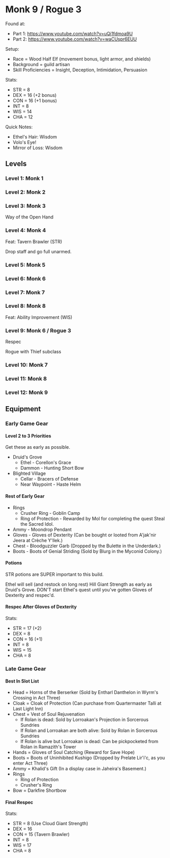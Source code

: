 # Monk 9 / Rogue 3

Found at:
* Part 1: https://www.youtube.com/watch?v=uQj1fdmoa9U
* Part 2: https://www.youtube.com/watch?v=waCUspr6EUU


Setup:
* Race = Wood Half Elf (movement bonus, light armor, and shields)
* Background = guild artisan
* Skill Proficiencies = Insight, Deception, Intimidation, Persuasion

Stats:
* STR = 8
* DEX = 16 (+2 bonus)
* CON = 16 (+1 bonus)
* INT = 8
* WIS = 14
* CHA = 12

Quick Notes:
* Ethel's Hair: Wisdom
* Volo's Eye!
* Mirror of Loss: Wisdom

## Levels

### Level 1: Monk 1

### Level 2: Monk 2

### Level 3: Monk 3

Way of the Open Hand

### Level 4: Monk 4

Feat: Tavern Brawler (STR)

Drop staff and go full unarmed.

### Level 5: Monk 5

### Level 6: Monk 6

### Level 7: Monk 7

### Level 8: Monk 8

Feat: Ability Improvement (WIS)

### Level 9: Monk 6 / Rogue 3

Respec 

Rogue with Thief subclass

### Level 10: Monk 7

### Level 11: Monk 8

### Level 12: Monk 9

## Equipment

### Early Game Gear

#### Level 2 to 3 Priorities

Get these as early as possible.

* Druid's Grove
  * Ethel - Corellon's Grace
  * Dammon - Hunting Short Bow
* Blighted Village
  * Cellar - Bracers of Defense
  * Near Waypoint - Haste Helm

#### Rest of Early Gear

* Rings
  * Crusher Ring - Goblin Camp
  * Ring of Protection - Rewarded by Mol for completing the quest Steal the Sacred Idol.
* Ammy - Moondrop Pendant
* Gloves - Gloves of Dexterity (Can be bought or looted from A'jak'nir Jeera at Crèche Y'llek.)
* Chest - Bloodguzzler Garb (Dropped by the Bulette in the Underdark.)
* Boots - Boots of Genial Striding (Sold by Blurg in the Myconid Colony.)

#### Potions

STR potions are SUPER important to this build.

Ethel will sell (and restock on long rest) Hill Giant Strength as early as Druid's Grove. DON'T start Ethel's quest until you've gotten Gloves of Dexterity and respec'd.

#### Respec After Gloves of Dexterity

Stats:
* STR = 17 (+2)
* DEX = 8 
* CON = 16 (+1)
* INT = 8
* WIS = 15
* CHA = 8

### Late Game Gear

#### Best In Slot List

* Head = Horns of the Berserker (Sold by Entharl Danthelon in Wyrm's Crossing in Act Three)
* Cloak = Cloak of Protection (Can purchase from Quartermaster Talli at Last Light Inn)
* Chest = Vest of Soul Rejuvenation
  * If Rolan is dead: Sold by Lorroakan's Projection in Sorcerous Sundries
  * If Rolan and Lorroakan are both alive: Sold by Rolan in Sorcerous Sundries
  * If Rolan is alive but Lorroakan is dead: Can be pickpocketed from Rolan in Ramazith's Tower
* Hands = Gloves of Soul Catching (Reward for Save Hope)
* Boots = Boots of Uninhibited Kushigo (Dropped by Prelate Lir'i'c, as you enter Act Three)
* Ammy = Khalid's Gift (In a display case in Jaheira's Basement.)
* Rings
  * Ring of Protection
  * Crusher's Ring
* Bow = Darkfire Shortbow

#### Final Respec

Stats:
* STR = 8 (Use Cloud Giant Strength)
* DEX = 16 
* CON = 15 (Tavern Brawler)
* INT = 8
* WIS = 17
* CHA = 8